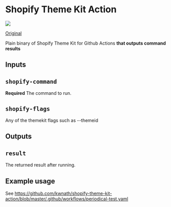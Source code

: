 # Shopify Theme Kit Action
![](https://github.com/kwnath/shopify-theme-kit-action/workflows/.github/workflows/periodical-test.yaml/badge.svg)

[Original](https://github.com/tachiba/shopify-theme-kit-action/blob/master/.github/workflows/periodical-test.yaml)

Plain binary of Shopify Theme Kit for Github Actions **that outputs command results**

## Inputs

## `shopify-command`

**Required** The command to run.

## `shopify-flags`

Any of the themekit flags such as --themeid

## Outputs

## `result`

The returned result after running.

## Example usage

See https://github.com/kwnath/shopify-theme-kit-action/blob/master/.github/workflows/periodical-test.yaml
